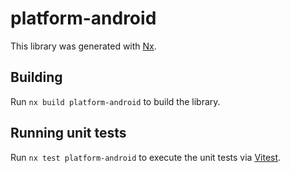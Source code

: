 # platform-android

This library was generated with [Nx](https://nx.dev).

## Building

Run `nx build platform-android` to build the library.

## Running unit tests

Run `nx test platform-android` to execute the unit tests via [Vitest](https://vitest.dev/).
